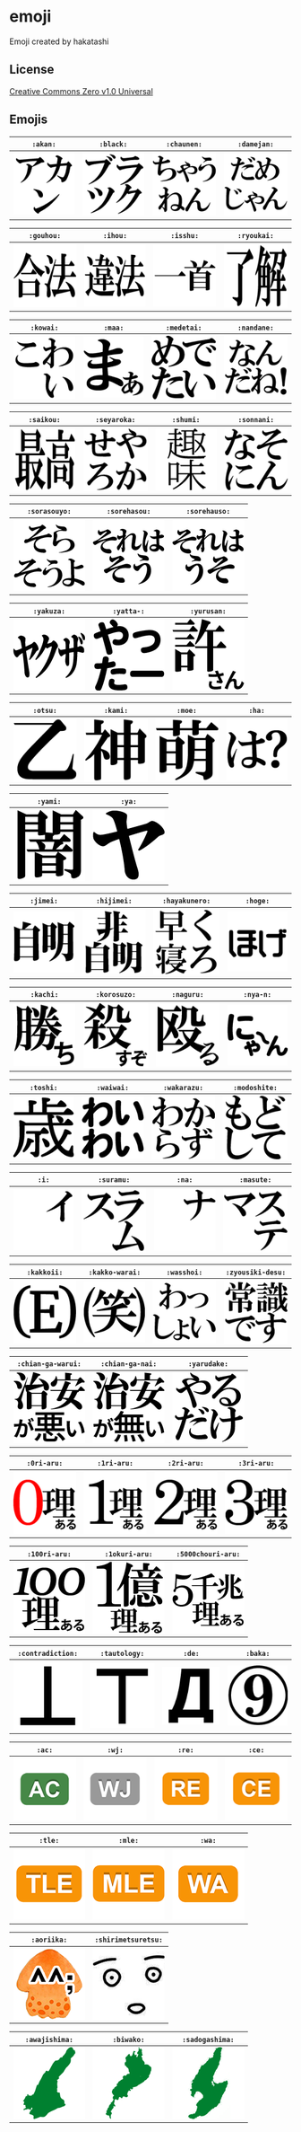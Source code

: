 # emoji

Emoji created by hakatashi

## License

[Creative Commons Zero v1.0 Universal](LICENSE)

## Emojis

`:akan:` | `:black:` | `:chaunen:` | `:damejan:`
:-: | :-: | :-: | :-:
[![](images/akan.png)](https://github.com/hakatashi/emoji/raw/master/images/akan.png) | [![](images/black.png)](https://github.com/hakatashi/emoji/raw/master/images/black.png) | [![](images/chaunen.png)](https://github.com/hakatashi/emoji/raw/master/images/chaunen.png) | [![](images/damejan.png)](https://github.com/hakatashi/emoji/raw/master/images/damejan.png)

`:gouhou:` | `:ihou:` | `:isshu:` | `:ryoukai:`
:-: | :-: | :-: | :-:
[![](images/gouhou.png)](https://github.com/hakatashi/emoji/raw/master/images/gouhou.png) | [![](images/ihou.png)](https://github.com/hakatashi/emoji/raw/master/images/ihou.png) | [![](images/isshu.png)](https://github.com/hakatashi/emoji/raw/master/images/isshu.png) | [![](images/ryoukai.png)](https://github.com/hakatashi/emoji/raw/master/images/ryoukai.png)

`:kowai:` | `:maa:` | `:medetai:` | `:nandane:`
:-: | :-: | :-: | :-:
[![](images/kowai.png)](https://github.com/hakatashi/emoji/raw/master/images/kowai.png) | [![](images/maa.png)](https://github.com/hakatashi/emoji/raw/master/images/maa.png) | [![](images/medetai.png)](https://github.com/hakatashi/emoji/raw/master/images/medetai.png) | [![](images/nandane.png)](https://github.com/hakatashi/emoji/raw/master/images/nandane.png)

`:saikou:` | `:seyaroka:` | `:shumi:` | `:sonnani:`
:-: | :-: | :-: | :-:
[![](images/saikou.png)](https://github.com/hakatashi/emoji/raw/master/images/saikou.png) | [![](images/seyaroka.png)](https://github.com/hakatashi/emoji/raw/master/images/seyaroka.png) | [![](images/shumi.png)](https://github.com/hakatashi/emoji/raw/master/images/shumi.png) | [![](images/sonnani.png)](https://github.com/hakatashi/emoji/raw/master/images/sonnani.png)

`:sorasouyo:` | `:sorehasou:` | `:sorehauso:`
:-: | :-: | :-:
[![](images/sorasouyo.png)](https://github.com/hakatashi/emoji/raw/master/images/sorasouyo.png) | [![](images/sorehasou.png)](https://github.com/hakatashi/emoji/raw/master/images/sorehasou.png) | [![](images/sorehauso.png)](https://github.com/hakatashi/emoji/raw/master/images/sorehauso.png)

`:yakuza:` | `:yatta-:` | `:yurusan:`
:-: | :-: | :-: 
[![](images/yakuza.png)](https://github.com/hakatashi/emoji/raw/master/images/yakuza.png) | [![](images/yatta-.png)](https://github.com/hakatashi/emoji/raw/master/images/yatta-.png) | [![](images/yurusan.png)](https://github.com/hakatashi/emoji/raw/master/images/yurusan.png)

`:otsu:` | `:kami:` | `:moe:` | `:ha:`
:-: | :-: | :-: | :-:
[![](images/otsu.png)](https://github.com/hakatashi/emoji/raw/master/images/otsu.png) | [![](images/kami.png)](https://github.com/hakatashi/emoji/raw/master/images/kami.png) | [![](images/moe.png)](https://github.com/hakatashi/emoji/raw/master/images/moe.png) | [![](images/ha.png)](https://github.com/hakatashi/emoji/raw/master/images/ha.png)

`:yami:` | `:ya:`
:-: | :-:
[![](images/yami.png)](https://github.com/hakatashi/emoji/raw/master/images/yami.png) | [![](images/ya.png)](https://github.com/hakatashi/emoji/raw/master/images/ya.png)

`:jimei:` | `:hijimei:` | `:hayakunero:` | `:hoge:`
:-: | :-: | :-: | :-:
[![](images/jimei.png)](https://github.com/hakatashi/emoji/raw/master/images/jimei.png) | [![](images/hijimei.png)](https://github.com/hakatashi/emoji/raw/master/images/hijimei.png) | [![](images/hayakunero.png)](https://github.com/hakatashi/emoji/raw/master/images/hayakunero.png) | [![](images/hoge.png)](https://github.com/hakatashi/emoji/raw/master/images/hoge.png)

`:kachi:` | `:korosuzo:` | `:naguru:` | `:nya-n:`
:-: | :-: | :-: | :-:
[![](images/kachi.png)](https://github.com/hakatashi/emoji/raw/master/images/kachi.png) | [![](images/korosuzo.png)](https://github.com/hakatashi/emoji/raw/master/images/korosuzo.png) | [![](images/naguru.png)](https://github.com/hakatashi/emoji/raw/master/images/naguru.png) | [![](images/nya-n.png)](https://github.com/hakatashi/emoji/raw/master/images/nya-n.png)

`:toshi:` | `:waiwai:` | `:wakarazu:` | `:modoshite:`
:-: | :-: | :-: | :-:
[![](images/toshi.png)](https://github.com/hakatashi/emoji/raw/master/images/toshi.png) | [![](images/waiwai.png)](https://github.com/hakatashi/emoji/raw/master/images/waiwai.png) | [![](images/wakarazu.png)](https://github.com/hakatashi/emoji/raw/master/images/wakarazu.png) | [![](images/modoshite.png)](https://github.com/hakatashi/emoji/raw/master/images/modoshite.png)

`:i:` | `:suramu:` | `:na:` | `:masute:`
:-: | :-: | :-: | :-:
[![](images/i.png)](https://github.com/hakatashi/emoji/raw/master/images/i.png) | [![](images/suramu.png)](https://github.com/hakatashi/emoji/raw/master/images/suramu.png) | [![](images/na.png)](https://github.com/hakatashi/emoji/raw/master/images/na.png) | [![](images/masute.png)](https://github.com/hakatashi/emoji/raw/master/images/masute.png)

`:kakkoii:` | `:kakko-warai:` | `:wasshoi:` | `:zyousiki-desu:`
:-: | :-: | :-: | :-:
[![](images/kakkoii.png)](https://github.com/hakatashi/emoji/raw/master/images/kakkoii.png) | [![](images/kakko-warai.png)](https://github.com/hakatashi/emoji/raw/master/images/kakko-warai.png) | [![](images/wasshoi.png)](https://github.com/hakatashi/emoji/raw/master/images/wasshoi.png) | [![](images/zyousiki-desu.png)](https://github.com/hakatashi/emoji/raw/master/images/zyousiki-desu.png)

`:chian-ga-warui:` | `:chian-ga-nai:` | `:yarudake:`
:-: | :-: | :-:
[![](images/chian-ga-warui.png)](https://github.com/hakatashi/emoji/raw/master/images/chian-ga-warui.png) | [![](images/chian-ga-nai.png)](https://github.com/hakatashi/emoji/raw/master/images/chian-ga-nai.png) | [![](images/yarudake.png)](https://github.com/hakatashi/emoji/raw/master/images/yarudake.png)

`:0ri-aru:` | `:1ri-aru:` | `:2ri-aru:` | `:3ri-aru:`
:-: | :-: | :-: | :-:
[![](images/0ri-aru.png)](https://github.com/hakatashi/emoji/raw/master/images/0ri-aru.png) | [![](images/1ri-aru.png)](https://github.com/hakatashi/emoji/raw/master/images/1ri-aru.png) | [![](images/2ri-aru.png)](https://github.com/hakatashi/emoji/raw/master/images/2ri-aru.png) | [![](images/3ri-aru.png)](https://github.com/hakatashi/emoji/raw/master/images/3ri-aru.png)

`:100ri-aru:` | `:1okuri-aru:` | `:5000chouri-aru:`
:-: | :-: | :-:
[![](images/100ri-aru.png)](https://github.com/hakatashi/emoji/raw/master/images/100ri-aru.png) | [![](images/1okuri-aru.png)](https://github.com/hakatashi/emoji/raw/master/images/1okuri-aru.png) | [![](images/5000chouri-aru.png)](https://github.com/hakatashi/emoji/raw/master/images/5000chouri-aru.png)

`:contradiction:` | `:tautology:` | `:de:` | `:baka:`
:-: | :-: | :-: | :-:
[![](images/contradiction.png)](https://github.com/hakatashi/emoji/raw/master/images/contradiction.png) | [![](images/tautology.png)](https://github.com/hakatashi/emoji/raw/master/images/tautology.png) | [![](images/de.png)](https://github.com/hakatashi/emoji/raw/master/images/de.png) | [![](images/baka.png)](https://github.com/hakatashi/emoji/raw/master/images/baka.png)

`:ac:` | `:wj:` | `:re:` | `:ce:`
:-: | :-: | :-: | :-:
[![](images/ac.png)](https://github.com/hakatashi/emoji/raw/master/images/ac.png) | [![](images/wj.png)](https://github.com/hakatashi/emoji/raw/master/images/wj.png) | [![](images/re.png)](https://github.com/hakatashi/emoji/raw/master/images/re.png) | [![](images/ce.png)](https://github.com/hakatashi/emoji/raw/master/images/ce.png)

`:tle:` | `:mle:` | `:wa:`
:-: | :-: | :-:
[![](images/tle.png)](https://github.com/hakatashi/emoji/raw/master/images/tle.png) | [![](images/mle.png)](https://github.com/hakatashi/emoji/raw/master/images/mle.png) | [![](images/wa.png)](https://github.com/hakatashi/emoji/raw/master/images/wa.png)

`:aoriika:` | `:shirimetsuretsu:`
:-: | :-:
[![](images/aoriika.png)](https://github.com/hakatashi/emoji/raw/master/images/aoriika.png) | [![](images/shirimetsuretsu.png)](https://github.com/hakatashi/emoji/raw/master/images/shirimetsuretsu.png)

`:awajishima:` | `:biwako:` | `:sadogashima:`
:-: | :-: | :-:
[![](images/awajishima.png)](https://github.com/hakatashi/emoji/raw/master/images/awajishima.png) | [![](images/biwako.png)](https://github.com/hakatashi/emoji/raw/master/images/biwako.png) | [![](images/sadogashima.png)](https://github.com/hakatashi/emoji/raw/master/images/sadogashima.png)

